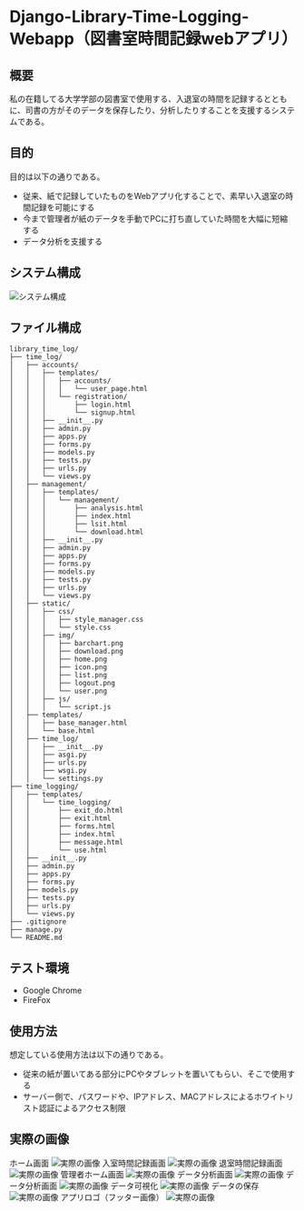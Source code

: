 # Django-Library-Time-Logging-Webapp（図書室時間記録webアプリ）

## 概要
私の在籍してる大学学部の図書室で使用する、入退室の時間を記録するとともに、司書の方がそのデータを保存したり、分析したりすることを支援するシステムである。

## 目的
目的は以下の通りである。
- 従来、紙で記録していたものをWebアプリ化することで、素早い入退室の時間記録を可能にする
- 今まで管理者が紙のデータを手動でPCに打ち直していた時間を大幅に短縮する
- データ分析を支援する

## システム構成
![システム構成](README/sys.png)

## ファイル構成
```
library_time_log/
├── time_log/
│   ├── accounts/
│   │   ├── templates/
│   │   │   ├── accounts/
│   │   │   │   └── user_page.html
│   │   │   └── registration/
│   │   │       ├── login.html
│   │   │       └── signup.html
│   │   ├── __init__.py
│   │   ├── admin.py
│   │   ├── apps.py
│   │   ├── forms.py
│   │   ├── models.py
│   │   ├── tests.py
│   │   ├── urls.py
│   │   └── views.py
│   ├── management/
│   │   ├── templates/
│   │   │   └── management/
│   │   │       ├── analysis.html
│   │   │       ├── index.html
│   │   │       ├── lsit.html
│   │   │       └── download.html
│   │   ├── __init__.py
│   │   ├── admin.py
│   │   ├── apps.py
│   │   ├── forms.py
│   │   ├── models.py
│   │   ├── tests.py
│   │   ├── urls.py
│   │   └── views.py
│   ├── static/
│   │   ├── css/
│   │   │   ├── style_manager.css
│   │   │   └── style.css
│   │   ├── img/
│   │   │   ├── barchart.png
│   │   │   ├── download.png
│   │   │   ├── home.png
│   │   │   ├── icon.png
│   │   │   ├── list.png
│   │   │   ├── logout.png
│   │   │   └── user.png
│   │   ├── js/
│   │   │   └── script.js
│   ├── templates/
│   │   ├── base_manager.html
│   │   └── base.html
│   ├── time_log/
│   │   ├── __init__.py
│   │   ├── asgi.py
│   │   ├── urls.py
│   │   ├── wsgi.py
│   │   └── settings.py
├── time_logging/
│   ├── templates/
│   │   └── time_logging/
│   │       ├── exit_do.html
│   │       ├── exit.html
│   │       ├── forms.html
│   │       ├── index.html
│   │       ├── message.html
│   │       └── use.html
│   ├── __init__.py
│   ├── admin.py
│   ├── apps.py
│   ├── forms.py
│   ├── models.py
│   ├── tests.py
│   ├── urls.py
│   └── views.py
├── .gitignore
├── manage.py
└── README.md
```
## テスト環境
- Google Chrome
- FireFox

## 使用方法
想定している使用方法は以下の通りである。
- 従来の紙が置いてある部分にPCやタブレットを置いてもらい、そこで使用する
- サーバー側で、パスワードや、IPアドレス、MACアドレスによるホワイトリスト認証によるアクセス制限

## 実際の画像
ホーム画面
![実際の画像](README/1.png)
入室時間記録画面
![実際の画像](README/2.png)
退室時間記録画面
![実際の画像](README/3.png)
管理者ホーム画面
![実際の画像](README/4.png)
データ分析画面
![実際の画像](README/5.png)
データ分析画面
![実際の画像](README/6.png)
データ可視化
![実際の画像](README/7.png)
データの保存
![実際の画像](README/8.png)
アプリロゴ（フッター画像）
![実際の画像](README/9.png)
